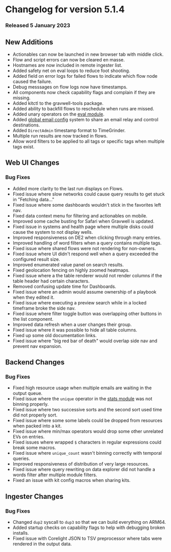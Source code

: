# Changelog for version 5.1.4

### Released 5 January 2023

## New Additions

* Actionables can now be launched in new browser tab with middle click.
* Flow and script errors can now be cleared en masse.
* Hostnames are now included in remote ingester list.
* Added safety net on eval loops to reduce foot shooting.
* Added field on error logs for failed flows to indicate which flow node caused the failure.
* Debug messsages on flow logs now have timestamps.
* All components now check capability flags and complain if they are missing.
* Added kitctl to the gravwell-tools package.
* Added ability to backfill flows to reschedule when runs are missed.
* Added unary operators on the [eval module](/search/eval/eval).
* Added [global email config](/configuration/email) system to share an email relay and control destinations.
* Added `DirectAdmin` timestamp format to TimeGrinder.
* Multiple run results are now tracked in flows.
* Allow word filters to be applied to all tags or specific tags when multiple tags exist. 

## Web UI Changes

### Bug Fixes

* Added more clarity to the last run displays on Flows.
* Fixed issue where slow networks could cause query results to get stuck in "Fetching data..."
* Fixed issue where some dashboards wouldn't stick in the favorites left nav.
* Fixed data context menu for filtering and actionables on mobile.
* Improved some cache busting for Safari when Gravwell is updated.
* Fixed issue in systems and health page where multiple disks could cause the system to not display wells.
* Improved responsiveness on DE2 when clicking through many entries.
* Improved handling of word filters when a query contains multiple tags.
* Fixed issue where shared flows were not rendering for non-owners.
* Fixed issue where UI didn't respond well when a query exceeded the configured result size.
* Improved enumerated value panel on search results.
* Fixed geolocation fencing on highly zoomed heatmaps.
* Fixed issue where a the table renderer would not render columns if the table header had certain characters.
* Removed confusing update time for Dashboards.
* Fixed issue where an admin would assume ownership of a playbook when they edited it.
* Fixed issue where executing a preview search while in a locked timeframe broke the side nav.
* Fixed issue where filter toggle button was overlapping other buttons in the list component.
* Improved data refresh when a user changes their group.
* Fixed issue where it was possible to hide all table columns.
* Fixed up some old documentation links.
* Fixed issue where "big red bar of death" would overlap side nav and prevent nav expansion.

## Backend Changes

### Bug Fixes

* Fixed high resource usage when multiple emails are waiting in the output queue.
* Fixed issue where the `unique` operator in the [stats module](/search/stats/stats) was not binning properly.
* Fixed issue where two successive sorts and the second sort used time did not properly sort.
* Fixed issue where some some labels could be dropped from resources when packed into a kit.
* Fixed issue where min/max operators would drop some other unrelated EVs on entries.
* Fixed issues where wrapped `$` characters in regular expressions could break some macros.
* Fixed issue where `unique_count` wasn't binning correctly with temporal queries.
* Improved responsiveness of distribution of very large resources.
* Fixed issue where query rewriting on data explorer did not handle a words filter after multiple module filters.
* Fixed an issue with kit config macros when sharing kits.

## Ingester Changes

### Bug Fixes

* Changed `dup2` syscall to `dup3` so that we can build everything on ARM64.
* Added startup checks on capability flags to help with debugging broken installs.
* Fixed issue with Corelight JSON to TSV preprocessor where tabs were rendered in the output data.
